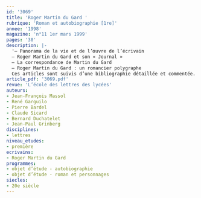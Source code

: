 ```yaml
---
id: '3069'
title: 'Roger Martin du Gard '
rubrique: 'Roman et autobiographie [1re]'
annee: '1998'
magazine: 'n°11 1er mars 1999'
pages: '30'
description: |-
  '– Panorama de la vie et de l’œuvre de l’écrivain
  – Roger Martin du Gard et son « Journal »
  – La correspondance de Martin du Gard
  – Roger Martin du Gard : un romancier polygraphe
  Ces articles sont suivis d’une bibliographie détaillée et commentée.'
article_pdf: '3069.pdf'
revue: 'L’école des lettres des lycées'
auteurs:
- Jean-François Massol
- René Garguilo
- Pierre Bardel
- Claude Sicard
- Bernard Duchatelet
- Jean-Paul Grinberg
disciplines:
- lettres
niveau_etudes:
- première
ecrivains:
- Roger Martin du Gard
programmes:
- objet d’étude - autobiographie
- objet d’étude - roman et personnages
siecles:
- 20e siècle
---
```

